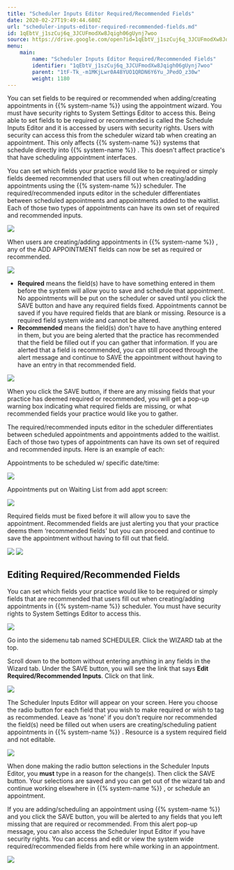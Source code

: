 ```yaml
---
title: "Scheduler Inputs Editor Required/Recommended Fields"
date: 2020-02-27T19:49:44.680Z
url: "scheduler-inputs-editor-required-recommended-fields.md"
id: 1qEbtV_j1szCuj6q_3JCUFmodXw8Jqigh06gUynj7woo
source: https://drive.google.com/open?id=1qEbtV_j1szCuj6q_3JCUFmodXw8Jqigh06gUynj7woo
menu:
    main:
        name: "Scheduler Inputs Editor Required/Recommended Fields"
        identifier: "1qEbtV_j1szCuj6q_3JCUFmodXw8Jqigh06gUynj7woo"
        parent: "1tF-Tk_-m1MKjLwr0A48YUO1QRDN6Y6Yu_JPedO_z30w"
        weight: 1180
---
```

You can set fields to be required or recommended when adding/creating appointments in {{% system-name %}} using the appointment wizard. You must have security rights to System Settings Editor to access this. Being able to set fields to be required or recommended is called the Schedule Inputs Editor and it is accessed by users with security rights. Users with security can access this from the scheduler wizard tab when creating an appointment. This only affects {{% system-name %}} systems that schedule directly into {{% system-name %}} . This doesn't affect practice's that have scheduling appointment interfaces.

You can set which fields your practice would like to be required or simply fields deemed recommended that users fill out when creating/adding appointments using the {{% system-name %}} scheduler. The required/recommended inputs editor in the scheduler differentiates between scheduled appointments and appointments added to the waitlist. Each of those two types of appointments can have its own set of required and recommended inputs.

![](external_files/fe72757bdabd173944cca6fbe40076db.png)

When users are creating/adding appointments in {{% system-name %}} , any of the ADD APPOINTMENT fields can now be set as required or recommended.

![](external_files/22a43e80fadee875aa35f686232dc84c.png)

* <strong>Required</strong> means the field(s) have to have something entered in them before the system will allow you to save and schedule that appointment. No appointments will be put on the scheduler or saved until you click the SAVE button and have any required fields fixed. Appointments cannot be saved if you have required fields that are blank or missing. Resource is a required field system wide and cannot be altered.
* <strong>Recommended</strong> means the field(s) don't have to have anything entered in them, but you are being alerted that the practice has recommended that the field be filled out if you can gather that information. If you are alerted that a field is recommended, you can still proceed through the alert message and continue to SAVE the appointment without having to have an entry in that recommended field.

![](external_files/7d1b5c28ccc0e2e8497cd41bfc1846d5.png)

When you click the SAVE button, if there are any missing fields that your practice has deemed required or recommended, you will get a pop-up warning box indicating what required fields are missing, or what recommended fields your practice would like you to gather.

The required/recommended inputs editor in the scheduler differentiates between scheduled appointments and appointments added to the waitlist. Each of those two types of appointments can have its own set of required and recommended inputs. Here is an example of each:

Appointments to be scheduled w/ specific date/time:

![](external_files/b34dc86a3d40a3d6d52bde4a8f07be5a.png)

Appointments put on Waiting List from add appt screen:

![](external_files/f679772ffaf090023058afb51db406ee.png)

Required fields must be fixed before it will allow you to save the appointment. Recommended fields are just alerting you that your practice deems them ‘recommended fields' but you can proceed and continue to save the appointment without having to fill out that field.

![](image6.png) ![](external_files/06e8df4681a6c68f5e520681b2d81259.png)

## Editing Required/Recommended Fields

You can set which fields your practice would like to be required or simply fields that are recommended that users fill out when creating/adding appointments in {{% system-name %}} scheduler. You must have security rights to System Settings Editor to access this.

![](external_files/fe72757bdabd173944cca6fbe40076db.png)

Go into the sidemenu tab named SCHEDULER. Click the WIZARD tab at the top.

Scroll down to the bottom without entering anything in any fields in the Wizard tab. Under the SAVE button, you will see the link that says **Edit Required/Recommended Inputs**. Click on that link.

![](external_files/9a11600657000191aebe936867b72215.png)

The Scheduler Inputs Editor will appear on your screen. Here you choose the radio button for each field that you wish to make required or wish to tag as recommended. Leave as ‘none' if you don't require nor recommended the field(s) need be filled out when users are creating/scheduling patient appointments in {{% system-name %}} . Resource is a system required field and not editable.

![](external_files/fe72757bdabd173944cca6fbe40076db.png)

When done making the radio button selections in the Scheduler Inputs Editor, you **must** type in a reason for the change(s). Then click the SAVE button. Your selections are saved and you can get out of the wizard tab and continue working elsewhere in {{% system-name %}} , or schedule an appointment.

If you are adding/scheduling an appointment using {{% system-name %}} and you click the SAVE button, you will be alerted to any fields that you left missing that are required or recommended. From this alert pop-up message, you can also access the Scheduler Input Editor if you have security rights. You can access and edit or view the system wide required/recommended fields from here while working in an appointment.

![](external_files/36a0ded685c0421b8de917f629bcdc58.png)

